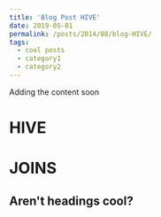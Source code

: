 ```yaml
---
title: 'Blog Post HIVE'
date: 2019-05-01
permalink: /posts/2014/08/blog-HIVE/
tags:
  - cool posts
  - category1
  - category2
---
```


Adding the content soon

HIVE
======

JOINS
======

Aren't headings cool?
------
